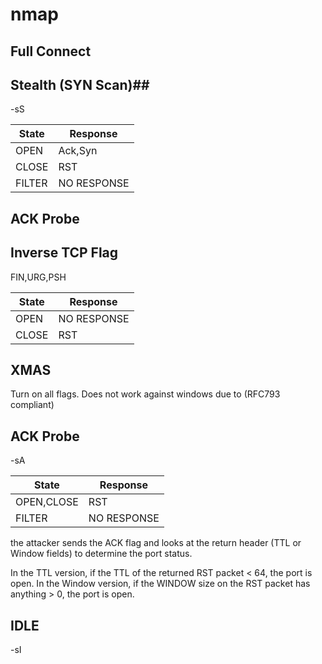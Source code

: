 
# nmap #

## Full Connect ##

## Stealth (SYN Scan)##

-sS  

State | Response
-|-
OPEN | Ack,Syn | 
CLOSE | RST | 
FILTER | NO RESPONSE | 

## ACK Probe ##

## Inverse TCP Flag ##
FIN,URG,PSH

State | Response
-|-
OPEN | NO RESPONSE| 
CLOSE | RST | 

## XMAS ##
Turn on all flags. Does not work against windows due to (RFC793 compliant)


## ACK Probe ##

-sA  

State | Response
-|-
OPEN,CLOSE | RST | 
FILTER | NO RESPONSE | 

the attacker sends the ACK flag and looks at the return header (TTL or Window fields) to determine the port status. 

In the TTL version, if the TTL of the returned RST packet < 64, the port is open. 
In the Window version, if the WINDOW size on the RST packet has anything >  0, the port is open. 


## IDLE ##

-sI







